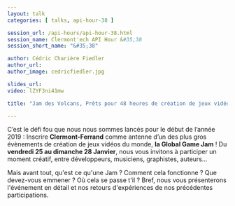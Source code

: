 ```yaml
---
layout: talk
categories: [ talks, api-hour-38 ]

session_url: /api-hours/api-hour-38.html
session_name: Clermont'ech API Hour &#35;38
session_short_name: "&#35;38"

author: Cédric Charière Fiedler
author_url:
author_image: cedricfiedler.jpg

slides_url:
video: lZYF3ni41mw

title: "Jam des Volcans, Prêts pour 48 heures de création de jeux vidéo ?"

---
```


C’est le défi fou que nous nous sommes lancés pour le début de l’année 2019 : Inscrire **Clermont-Ferrand** comme antenne d’un des plus gros évènements de création de jeux vidéos du monde, **la Global Game Jam** !
Du **vendredi 25 au dimanche 28 Janvier**, nous vous invitons à participer un moment créatif, entre développeurs, musiciens, graphistes, auteurs...

Mais avant tout, qu'est ce qu'une Jam ? Comment cela fonctionne ? Que devez-vous emmener ? Où cela se passe t'il ?
Bref, nous vous présenterons l'événement en détail et nos retours d'expériences de nos précédentes participations.
